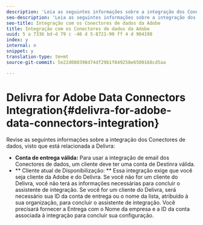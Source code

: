 ```yaml
---
description: 'Leia as seguintes informações sobre a integração dos Conectores de dados à medida que elas se relacionam a Entregas '
seo-description: 'Leia as seguintes informações sobre a integração dos Conectores de dados à medida que elas se relacionam a Entregas '
seo-title: Integração com os Conectores de dados da Adobe
title: Integração com os Conectores de dados da Adobe
uuid: 5 a 7336 bd-d 79 c -46 d 5-8721-90 ff 4 d 904198
index: y
internal: n
snippet: y
translation-type: tm+mt
source-git-commit: 5e22d080398d74df29b1f849258e6500168cd5aa

---
```



# Delivra for Adobe Data Connectors Integration{#delivra-for-adobe-data-connectors-integration}

Revise as seguintes informações sobre a integração dos Conectores de dados, visto que está relacionada a Delivra:

* **Conta de entrega válida:** Para usar a integração de email dos Conectores de dados, um cliente deve ter uma conta de Destinra válida.
* ** Cliente atual de Disponibilização: ** Essa integração exige que você seja cliente da Adobe e do Delivra. Se você não for um cliente do Delivra, você não terá as informações necessárias para concluir o assistente de integração. Se você for um cliente do Delivra, será necessário sua ID da conta de entrega ou o nome da lista, atribuído à sua organização, para concluir o assistente de integração. Você precisará fornecer a Entrega com o Nome da empresa e a ID da conta associada à integração para concluir sua configuração.

